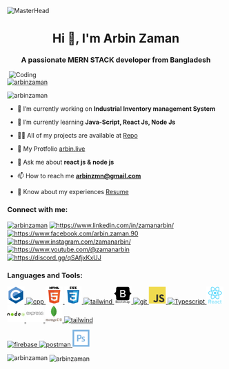![MasterHead](https://devforum-uploads.s3.dualstack.us-east-2.amazonaws.com/uploads/original/4X/0/2/a/02a4b92048705c6530bc0c6a48d2cf9fcb6a74d9.gif)

<h1 align="center">Hi 👋, I'm Arbin Zaman</h1>
<h3 align="center">A passionate MERN STACK developer from Bangladesh</h3>
<img align="right" alt="Coding" width="500" src="https://cdn.dribbble.com/users/1162077/screenshots/3848914/programmer.gif">

<p align="left"> <a href="https://twitter.com/arbinzaman" target="blank"><img src="https://img.shields.io/twitter/follow/arbinzaman?logo=twitter&style=for-the-badge" alt="arbinzaman" /></a> </p>
<p align="left"> <img src="https://komarev.com/ghpvc/?username=arbinzaman&label=Profile%20views&color=0e75b6&style=flat" alt="arbinzaman" /> </p>

- 🔭 I’m currently working on **Industrial Inventory management System**

- 🌱 I’m currently learning **Java-Script, React Js, Node Js**

- 👨‍💻 All of my projects are available at [Repo](https://github.com/arbinzaman?tab=repositories)

- 📝 My Protfolio [arbin.live](arbin.live)

- 💬 Ask me about **react js & node js**

- 📫 How to reach me **arbinzmn@gmail.com**

- 📄 Know about my experiences [Resume](https://drive.google.com/file/d/1nZckFr8A_unwuXD4w0hLQscE_TINsbI7/view)

<h3 align="left">Connect with me:</h3>
<p align="left">
<a href="https://twitter.com/arbinzaman" target="blank"><img align="center" src="https://raw.githubusercontent.com/rahuldkjain/github-profile-readme-generator/master/src/images/icons/Social/twitter.svg" alt="arbinzaman" height="30" width="40" /></a>
<a href="https://www.linkedin.com/in/zamanarbin/" target="blank"><img align="center" src="https://raw.githubusercontent.com/rahuldkjain/github-profile-readme-generator/master/src/images/icons/Social/linked-in-alt.svg" alt="https://www.linkedin.com/in/zamanarbin/" height="30" width="40" /></a>
<a href="https://www.facebook.com/arbin.zaman.90" target="blank"><img align="center" src="https://raw.githubusercontent.com/rahuldkjain/github-profile-readme-generator/master/src/images/icons/Social/facebook.svg" alt="https://www.facebook.com/arbin.zaman.90" height="30" width="40" /></a>
<a href="https://www.instagram.com/zamanarbin/" target="blank"><img align="center" src="https://raw.githubusercontent.com/rahuldkjain/github-profile-readme-generator/master/src/images/icons/Social/instagram.svg" alt="https://www.instagram.com/zamanarbin/" height="30" width="40" /></a>
<a href="https://www.youtube.com/@zamanarbin" target="blank"><img align="center" src="https://raw.githubusercontent.com/rahuldkjain/github-profile-readme-generator/master/src/images/icons/Social/youtube.svg" alt="https://www.youtube.com/@zamanarbin" height="30" width="40" /></a>
<a href="https://discord.gg/qSAfjxKxUJ" target="blank"><img align="center" src="https://raw.githubusercontent.com/rahuldkjain/github-profile-readme-generator/master/src/images/icons/Social/discord.svg" alt="https://discord.gg/qSAfjxKxUJ" height="30" width="40" /></a>
</p>

<h3 align="left">Languages and Tools:</h3>
<p align="left">
<a href="https://www.cprogramming.com/" target="_blank" rel="noreferrer"> <img src="https://raw.githubusercontent.com/devicons/devicon/master/icons/c/c-original.svg" alt="c" width="40" height="40"/> </a>
<a href="https://www.w3schools.com/cpp/cpp_intro.asp#:~:text=C%2B%2B%20is%20an%20object%2Doriented,fun%20and%20easy%20to%20learn!" target="_blank" rel="noreferrer"> <img src="https://svgshare.com/i/10Fv.svg" alt="cpp" width="40" height="40"/> </a>
<a href="https://www.w3.org/html/" target="_blank" rel="noreferrer"> <img src="https://raw.githubusercontent.com/devicons/devicon/master/icons/html5/html5-original-wordmark.svg" alt="html5" width="40" height="40"/> </a> 
<a href="https://www.w3schools.com/css/" target="_blank" rel="noreferrer"> <img src="https://raw.githubusercontent.com/devicons/devicon/master/icons/css3/css3-original-wordmark.svg" alt="css3" width="40" height="40"/> </a> 
<a href="https://tailwindcss.com/" target="_blank" rel="noreferrer"> <img src="https://www.vectorlogo.zone/logos/tailwindcss/tailwindcss-icon.svg" alt="tailwind" width="40" height="40"/> </a>
<a href="https://getbootstrap.com" target="_blank" rel="noreferrer"> <img src="https://raw.githubusercontent.com/devicons/devicon/master/icons/bootstrap/bootstrap-plain-wordmark.svg" alt="bootstrap" width="40" height="40"/> </a>  
<a href="https://git-scm.com/" target="_blank" rel="noreferrer"> <img src="https://www.vectorlogo.zone/logos/git-scm/git-scm-icon.svg" alt="git" width="40" height="40"/> </a>  <a href="https://developer.mozilla.org/en-US/docs/Web/JavaScript" target="_blank" rel="noreferrer"> <img src="https://raw.githubusercontent.com/devicons/devicon/master/icons/javascript/javascript-original.svg" alt="javascript" width="40" height="40"/> </a>
<a href="https://developer.mozilla.org/en-US/docs/Web/JavaScript" target="_blank" rel="noreferrer"> <img src="https://svgshare.com/i/10FS.svg" alt="Typescript" width="40" height="40"/> </a>
<a href="https://reactjs.org/" target="_blank" rel="noreferrer"> <img src="https://raw.githubusercontent.com/devicons/devicon/master/icons/react/react-original-wordmark.svg" alt="react" width="40" height="40"/> </a> 
<a href="https://nodejs.org" target="_blank" rel="noreferrer"> <img src="https://raw.githubusercontent.com/devicons/devicon/master/icons/nodejs/nodejs-original-wordmark.svg" alt="nodejs" width="40" height="40"/> </a> 
<a href="https://expressjs.com" target="_blank" rel="noreferrer"> <img src="https://raw.githubusercontent.com/devicons/devicon/master/icons/express/express-original-wordmark.svg" alt="express" width="40" height="40"/> </a> 
<a href="https://www.mongodb.com/" target="_blank" rel="noreferrer"> <img src="https://raw.githubusercontent.com/devicons/devicon/master/icons/mongodb/mongodb-original-wordmark.svg" alt="mongodb" width="40" height="40"/> </a> 
<a href="https://www.mysql.com/" target="_blank" rel="noreferrer"> <img src="https://www.vectorlogo.zone/logos/mysql/mysql-official.svg" alt="tailwind" width="40" height="40"/></p>
<a href="https://firebase.google.com/" target="_blank" rel="noreferrer"> <img src="https://www.vectorlogo.zone/logos/firebase/firebase-icon.svg" alt="firebase" width="40" height="40"/> </a> 
<a href="https://www.postman.com/" target="_blank" rel="noreferrer"> <img src="https://www.vectorlogo.zone/logos/getpostman/getpostman-icon.svg" alt="postman" width="40" height="40"/> </a> 
<a href="https://www.photoshop.com/en" target="_blank" rel="noreferrer"> <img src="https://raw.githubusercontent.com/devicons/devicon/master/icons/photoshop/photoshop-line.svg" alt="photoshop" width="40" height="40"/> </a> 

<p><img align="left" src="https://github-readme-stats.vercel.app/api/top-langs?username=arbinzaman&show_icons=true&locale=en&layout=compact" alt="arbinzaman" /></p>

<p>&nbsp;<img align="center" src="https://github-readme-stats.vercel.app/api?username=arbinzaman&show_icons=true&locale=en" alt="arbinzaman" /></p>
